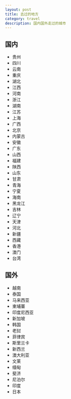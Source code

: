 ```yaml
---
layout: post
title: 去过的地方
category: travel
description: 国内国外走过的城市
---
```


国内
---------------
* 贵州
* 四川
* 云南  
* 重庆
* 湖北
* 江西
* 河南
* 浙江
* 湖南
* 江苏
* 上海
* 广西
* 北京
* 内蒙古
* 安徽
* 广东
* 山西
* 福建
* 陕西
* 山东
* 甘肃
* 青海
* 宁夏
* 海南
* 黑龙江
* 吉林
* 辽宁
* 天津
* 河北
* 新疆
* 西藏
* 香港
* 澳门
* 台湾
	
国外
---------------

* 越南
* 泰国
* 马来西亚
* 柬埔寨
* 印度尼西亚
* 新加坡
* 韩国
* 老挝
* 菲律宾
* 斯里兰卡
* 新西兰
* 澳大利亚
* 文莱
* 缅甸
* 斐济
* 尼泊尔
* 印度
* 日本	
